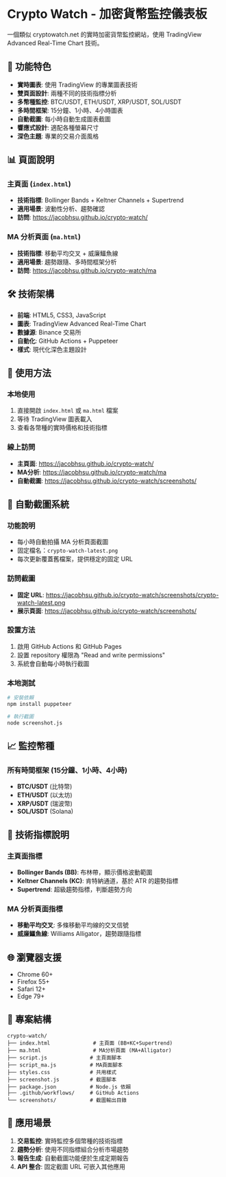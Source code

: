 # Crypto Watch - 加密貨幣監控儀表板

一個類似 cryptowatch.net 的實時加密貨幣監控網站，使用 TradingView Advanced Real-Time Chart 技術。

## 🚀 功能特色

- **實時圖表**: 使用 TradingView 的專業圖表技術
- **雙頁面設計**: 兩種不同的技術指標分析
- **多幣種監控**: BTC/USDT, ETH/USDT, XRP/USDT, SOL/USDT
- **多時間框架**: 15分鐘、1小時、4小時圖表
- **自動截圖**: 每小時自動生成圖表截圖
- **響應式設計**: 適配各種螢幕尺寸
- **深色主題**: 專業的交易介面風格

## 📊 頁面說明

### 主頁面 (`index.html`)
- **技術指標**: Bollinger Bands + Keltner Channels + Supertrend
- **適用場景**: 波動性分析、趨勢確認
- **訪問**: https://jacobhsu.github.io/crypto-watch/

### MA 分析頁面 (`ma.html`)
- **技術指標**: 移動平均交叉 + 威廉鱷魚線
- **適用場景**: 趨勢跟隨、多時間框架分析
- **訪問**: https://jacobhsu.github.io/crypto-watch/ma

## 🛠️ 技術架構

- **前端**: HTML5, CSS3, JavaScript
- **圖表**: TradingView Advanced Real-Time Chart
- **數據源**: Binance 交易所
- **自動化**: GitHub Actions + Puppeteer
- **樣式**: 現代化深色主題設計

## 📱 使用方法

### 本地使用
1. 直接開啟 `index.html` 或 `ma.html` 檔案
2. 等待 TradingView 圖表載入
3. 查看各幣種的實時價格和技術指標

### 線上訪問
- **主頁面**: https://jacobhsu.github.io/crypto-watch/
- **MA分析**: https://jacobhsu.github.io/crypto-watch/ma
- **自動截圖**: https://jacobhsu.github.io/crypto-watch/screenshots/

## 📸 自動截圖系統

### 功能說明
- 每小時自動拍攝 MA 分析頁面截圖
- 固定檔名：`crypto-watch-latest.png`
- 每次更新覆蓋舊檔案，提供穩定的固定 URL

### 訪問截圖
- **固定 URL**: https://jacobhsu.github.io/crypto-watch/screenshots/crypto-watch-latest.png
- **展示頁面**: https://jacobhsu.github.io/crypto-watch/screenshots/

### 設置方法
1. 啟用 GitHub Actions 和 GitHub Pages
2. 設置 repository 權限為 "Read and write permissions"
3. 系統會自動每小時執行截圖

### 本地測試
```bash
# 安裝依賴
npm install puppeteer

# 執行截圖
node screenshot.js
```

## 📈 監控幣種

### 所有時間框架 (15分鐘、1小時、4小時)
- **BTC/USDT** (比特幣)
- **ETH/USDT** (以太坊)  
- **XRP/USDT** (瑞波幣)
- **SOL/USDT** (Solana)

## 🔧 技術指標說明

### 主頁面指標
- **Bollinger Bands (BB)**: 布林帶，顯示價格波動範圍
- **Keltner Channels (KC)**: 肯特納通道，基於 ATR 的趨勢指標
- **Supertrend**: 超級趨勢指標，判斷趨勢方向

### MA 分析頁面指標
- **移動平均交叉**: 多條移動平均線的交叉信號
- **威廉鱷魚線**: Williams Alligator，趨勢跟隨指標

## 🌐 瀏覽器支援

- Chrome 60+
- Firefox 55+
- Safari 12+
- Edge 79+

## 📁 專案結構

```
crypto-watch/
├── index.html              # 主頁面 (BB+KC+Supertrend)
├── ma.html                 # MA分析頁面 (MA+Alligator)
├── script.js              # 主頁面腳本
├── script_ma.js           # MA頁面腳本
├── styles.css             # 共用樣式
├── screenshot.js          # 截圖腳本
├── package.json           # Node.js 依賴
├── .github/workflows/     # GitHub Actions
└── screenshots/           # 截圖輸出目錄
```

## 🎯 應用場景

1. **交易監控**: 實時監控多個幣種的技術指標
2. **趨勢分析**: 使用不同指標組合分析市場趨勢
3. **報告生成**: 自動截圖功能便於生成定期報告
4. **API 整合**: 固定截圖 URL 可嵌入其他應用
